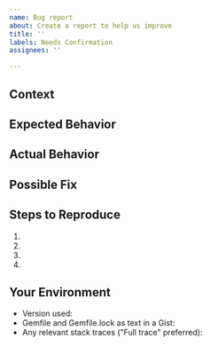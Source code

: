 ```yaml
---
name: Bug report
about: Create a report to help us improve
title: ''
labels: Needs Confirmation
assignees: ''

---
```


<!--- Provide a general summary of the issue in the Title above -->

## Context
<!--- Provide a more detailed introduction to the issue itself -->
<!--- How has this issue affected you? What were you trying to accomplish? -->

## Expected Behavior
<!--- Tell us what should happen -->

## Actual Behavior
<!--- Tell us what happens instead -->

## Possible Fix
<!--- Not obligatory, but suggest a fix or reason for the issue -->

## Steps to Reproduce
<!--- Provide a link to a live example, or an unambiguous set of steps to -->
<!--- reproduce this issue include code to reproduce, if relevant -->
1.
2.
3.
4.

## Your Environment
<!--- Include as many relevant details about the environment you experienced the issue in -->
* Version used:
* Gemfile and Gemfile.lock as text in a Gist:
* Any relevant stack traces ("Full trace" preferred):

<!--- Please remember to format code using triple backticks (`)
	  so that it is neatly formatted when the issue is posted. -->

<!--- In 99% of cases, this information is enough to determine the cause and
	  solution to the problem that is being described.

	  Any issue that is open for 14 days without actionable information or
	  activity will be marked as "stalled" and then closed. Stalled issues
	  can be re-opened if the information requested is provided. -->
